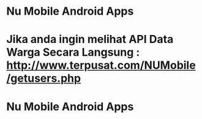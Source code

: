 # Nu Mobile Android Apps

Jika anda ingin melihat API Data Warga Secara Langsung : http://www.terpusat.com/NUMobile/getusers.php
=======
# Nu Mobile Android Apps 
